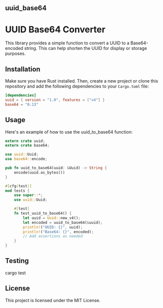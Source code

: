 ## uuid_base64

# UUID Base64 Converter

This library provides a simple function to convert a UUID to a Base64-encoded string. This can help shorten the UUID for display or storage purposes.

## Installation

Make sure you have Rust installed. Then, create a new project or clone this repository and add the following dependencies to your `Cargo.toml` file:

```toml
[dependencies]
uuid = { version = "1.0", features = ["v4"] }
base64 = "0.13"
```
## Usage
Here's an example of how to use the uuid_to_base64 function:

```rust
extern crate uuid;
extern crate base64;

use uuid::Uuid;
use base64::encode;

pub fn uuid_to_base64(uuid: &Uuid) -> String {
    encode(uuid.as_bytes())
}

#[cfg(test)]
mod tests {
    use super::*;
    use uuid::Uuid;

    #[test]
    fn test_uuid_to_base64() {
        let uuid = Uuid::new_v4();
        let encoded = uuid_to_base64(&uuid);
        println!("UUID: {}", uuid);
        println!("Base64: {}", encoded);
        // Add assertions as needed
    }
}
```

## Testing

cargo test

## License
This project is licensed under the MIT License.


